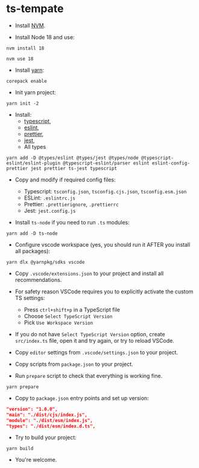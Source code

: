 # ts-tempate

- Install [NVM](https://github.com/nvm-sh/nvm?tab=readme-ov-file#installing-and-updating).

- Install Node 18 and use:

```
nvm install 18
```

```
nvm use 18
```

- Install [yarn](https://yarnpkg.com/getting-started/install):

```
corepack enable
```

- Init yarn project:

```
yarn init -2
```

- Install:
  - [typescript](https://www.typescriptlang.org/docs/handbook/typescript-from-scratch.html),
  - [eslint](https://eslint.org/docs/latest/use/getting-started),
  - [prettier](https://prettier.io/docs/en/install),
  - [jest](https://jestjs.io/docs/getting-started),
  - All types

```
yarn add -D @types/eslint @types/jest @types/node @typescript-eslint/eslint-plugin @typescript-eslint/parser eslint eslint-config-prettier jest prettier ts-jest typescript
```

- Copy and modify if required config files:

  - Typescript: `tsconfig.json`, `tsconfig.cjs.json`, `tsconfig.esm.json`
  - ESLint: `.eslintrc.js`
  - Prettier: `.prettierignore`, `.prettierrc`
  - Jest: `jest.config.js`

- Install `ts-node` if you need to run `.ts` modules:

```
yarn add -D ts-node
```

- Configure vscode workspace (yes, you should run it AFTER you install all packages):

```
yarn dlx @yarnpkg/sdks vscode
```

- Copy `.vscode/extensions.json` to your project and install all recommendations.

- For safety reason VSCode requires you to explicitly activate the custom TS settings:

  - Press `ctrl+shift+p` in a TypeScript file
  - Choose `Select TypeScript Version`
  - Pick `Use Workspace Version`

- If you do not have `Select TypeScript Version` option, create `src/index.ts` file, open it and try again, or try to reload VSCode.

- Copy `editor` settings from `.vscode/settings.json` to your project.

- Copy scripts from `package.json` to your project.

- Run `prepare` script to check that everything is working fine.

```
yarn prepare
```

- Copy to `package.json` entry points and set up version:

```json
"version": "1.0.0",
"main": "./dist/cjs/index.js",
"module": "./dist/esm/index.js",
"types": "./dist/esm/index.d.ts",
```

- Try to build your project:

```
yarn build
```

- You're welcome.
